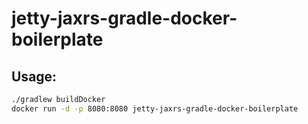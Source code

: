 # jetty-jaxrs-gradle-docker-boilerplate

## Usage:
```bash
./gradlew buildDocker
docker run -d -p 8080:8080 jetty-jaxrs-gradle-docker-boilerplate
```
